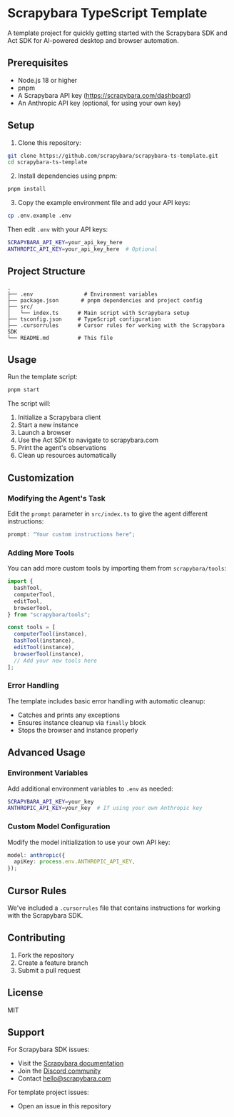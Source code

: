 # Scrapybara TypeScript Template

A template project for quickly getting started with the Scrapybara SDK and Act SDK for AI-powered desktop and browser automation.

## Prerequisites

- Node.js 18 or higher
- pnpm
- A Scrapybara API key (https://scrapybara.com/dashboard)
- An Anthropic API key (optional, for using your own key)

## Setup

1. Clone this repository:

```bash
git clone https://github.com/scrapybara/scrapybara-ts-template.git
cd scrapybara-ts-template
```

2. Install dependencies using pnpm:

```bash
pnpm install
```

3. Copy the example environment file and add your API keys:

```bash
cp .env.example .env
```

Then edit `.env` with your API keys:

```bash
SCRAPYBARA_API_KEY=your_api_key_here
ANTHROPIC_API_KEY=your_api_key_here  # Optional
```

## Project Structure

```
.
├── .env                # Environment variables
├── package.json       # pnpm dependencies and project config
├── src/
│   └── index.ts      # Main script with Scrapybara setup
├── tsconfig.json     # TypeScript configuration
├── .cursorrules      # Cursor rules for working with the Scrapybara SDK
└── README.md         # This file
```

## Usage

Run the template script:

```bash
pnpm start
```

The script will:

1. Initialize a Scrapybara client
2. Start a new instance
3. Launch a browser
4. Use the Act SDK to navigate to scrapybara.com
5. Print the agent's observations
6. Clean up resources automatically

## Customization

### Modifying the Agent's Task

Edit the `prompt` parameter in `src/index.ts` to give the agent different instructions:

```typescript
prompt: "Your custom instructions here";
```

### Adding More Tools

You can add more custom tools by importing them from `scrapybara/tools`:

```typescript
import {
  bashTool,
  computerTool,
  editTool,
  browserTool,
} from "scrapybara/tools";

const tools = [
  computerTool(instance),
  bashTool(instance),
  editTool(instance),
  browserTool(instance),
  // Add your new tools here
];
```

### Error Handling

The template includes basic error handling with automatic cleanup:

- Catches and prints any exceptions
- Ensures instance cleanup via `finally` block
- Stops the browser and instance properly

## Advanced Usage

### Environment Variables

Add additional environment variables to `.env` as needed:

```bash
SCRAPYBARA_API_KEY=your_key
ANTHROPIC_API_KEY=your_key  # If using your own Anthropic key
```

### Custom Model Configuration

Modify the model initialization to use your own API key:

```typescript
model: anthropic({
  apiKey: process.env.ANTHROPIC_API_KEY,
});
```

## Cursor Rules

We've included a `.cursorrules` file that contains instructions for working with the Scrapybara SDK.

## Contributing

1. Fork the repository
2. Create a feature branch
3. Submit a pull request

## License

MIT

## Support

For Scrapybara SDK issues:

- Visit the [Scrapybara documentation](https://docs.scrapybara.com)
- Join the [Discord community](https://discord.gg/s4bPUVFXqA)
- Contact hello@scrapybara.com

For template project issues:

- Open an issue in this repository
